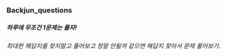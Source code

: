 ### Backjun_questions

##### 하루에 무조건 1문제는 풀자! 

###### 최대한 해답지를 찾지말고 풀어보고 정말 안될꺼 같으면 해답지 찾아서 문제 풀어보기.
